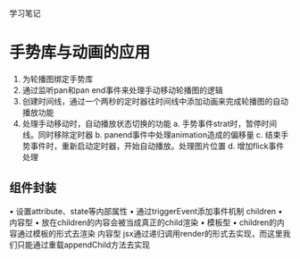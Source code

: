 学习笔记
# 手势库与动画的应用
 1. 为轮播图绑定手势库
 2. 通过监听pan和pan end事件来处理手动移动轮播图的逻辑
 3. 创建时间线，通过一个两秒的定时器往时间线中添加动画来完成轮播图的自动播放功能
 4. 处理手动移动时，自动播放状态切换的功能
  a. 手势事件strat时，暂停时间线。同时移除定时器
  b. panend事件中处理animation造成的偏移量
  c. 结束手势事件时，重新启动定时器，开始自动播放。处理图片位置
  d. 增加flick事件处理
## 组件封装
  • 设置attribute、state等内部属性
  • 通过triggerEvent添加事件机制
  children
  • 内容型
    • 放在children的内容会被当成真正的child渲染
  • 模板型
    • children的内容通过模板的形式去渲染
  内容型
  jsx通过递归调用render的形式去实现，而这里我们只能通过重载appendChild方法去实现